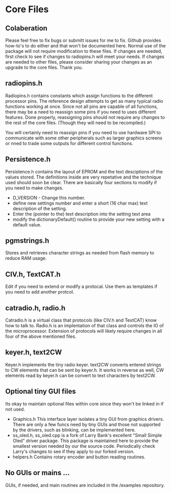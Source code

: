# Core Files
## Colaberation 
Please feel free to fix bugs or submitt issues for me to fix.
Github provides how-to's to do either and that won't be documented here.
Normal use of the package will not require modification to these files.
If changes are needed, first check to see if changes to radiopins.h will meet your needs.
If changes are needed to other files, please consider sharing your changes as an 
upgrade to the core files. Thank you.

## radiopins.h
Radiopins.h contains constants which assign functions to the different processor pins.
The reference design attempts to get as many typical radio functions working at once.
Since not all pins are capable of all functions, there may be a need to reassign some pins
if you need to uses different features.
Done properly, reassigning pins should not require any changes to the rest of the core files.
(Though they will need to be recompiled.)

You will certainly need to reassign pins if you need to use hardware SPI to communicate
with some other peripherals such as larger graphics screens 
or nned to trade some outputs for different control functions.


## Persistence.h

Persistence.h contains the layout of EPROM and the text desciptions of the values stored.
The definitions inside are very repetative and the technique used should soon be clear.
There are basically four sections to modify if you need to make changes.

- D_VERSION - Change this number.
- define new settings number and enter a short (16 char max) text description of the setting.
- Enter the (pointer to the) text description into the setting text area
- modify the dictionaryDefault() routine to provide your new setting with a default value.

## pgmstrings.h
Stores and retrieves character strings as needed from flash memory to reduce RAM usage.

## CIV.h, TextCAT.h
Edit if you need to extend or modify a protocal. 
Use them as templates if you need to add another protcol.

## catradio.h, radio.h
Catradio.h is a virtual class that protocols (like CIV.h and TextCAT) 
know how to talk to. 
Radio.h is an implentation of that class and controls the IO of the microprocessor.
Extension of protocols will likely require changes in all four of the above mentioned files.

## keyer.h, text2CW
Keyer.h implements the tiny radio keyer.
text2CW converts entered strings to CW elements that can be sent by keyer.h.
It works in reverse as well, CW elements read by keyer.h can be convert
to text characters by text2CW.

## Optional tiny GUI files
Its okay to maintain optional files within core since they won't be linked in if not used.
- Graphics.h This interface layer isolates a tiny GUI from graphics drivers.
There are only a few funcs need by tiny GUIs and those not supported by the drivers,
such as blinking, can be implemented here.
- ss_oled.h, ss_oled.cpp is a fork of Larry Bank's excellent "Small Simple Oled"
driver package. 
This package is maintained here to provide the smallest version needed by our the source code.
Periodically check Larry's changes to see if they apply to our forked version.
- helpers.h Contains rotary encoder and button reading routines.

## No GUIs or mains ...
GUIs, if needed, and main routines are included in the /examples repository.
